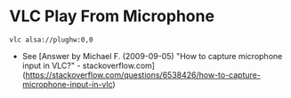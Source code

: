 VLC Play From Microphone
========================

`vlc alsa://plughw:0,0`

- See [Answer by Michael F. (2009-09-05) "How to capture microphone input in VLC?" - stackoverflow.com]
(https://stackoverflow.com/questions/6538426/how-to-capture-microphone-input-in-vlc)
